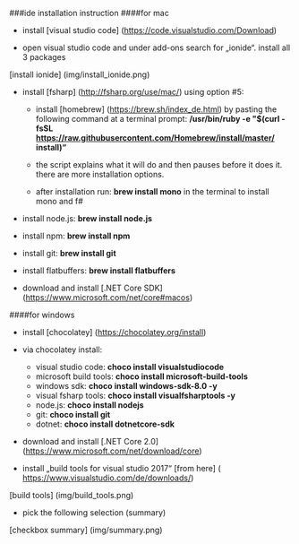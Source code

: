###ide installation instruction 
####for mac 

- install [visual studio code] (https://code.visualstudio.com/Download)

- open visual studio code and under add-ons search for „ionide“. install all 3 packages

[install ionide] (img/install_ionide.png)

- install [fsharp] (http://fsharp.org/use/mac/) using option #5:
  
  - install [homebrew] (https://brew.sh/index_de.html) by pasting the following command at a terminal prompt: 
**/usr/bin/ruby -e "$(curl -fsSL https://raw.githubusercontent.com/Homebrew/install/master/	install)“**
  
  - the script explains what it will do and then pauses before it does it. there are more installation options.

  - after installation run: **brew install mono** in the terminal to install mono and f#

- install node.js:	**brew install node.js**
- install npm:		**brew install npm**
- install git:		**brew install git**
- install flatbuffers:	**brew install flatbuffers**

- download and install [.NET Core SDK] (https://www.microsoft.com/net/core#macos)

####for windows

- install [chocolatey] (https://chocolatey.org/install)

- via chocolatey install:
 
  - visual studio code: **choco install visualstudiocode**
  - microsoft build tools: **choco install microsoft-build-tools**
  - windows sdk: **choco install windows-sdk-8.0 -y**
  - visual fsharp tools: **choco install visualfsharptools -y**
  - node.js: **choco install nodejs**
  - git: **choco install git**
  - dotnet: **choco install dotnetcore-sdk**

- download and install [.NET Core 2.0] (https://www.microsoft.com/net/download/core)
- install „build tools for visual studio 2017“ [from here] ( https://www.visualstudio.com/de/downloads/)

[build tools] (img/build_tools.png)

- pick the following selection (summary)

[checkbox summary] (img/summary.png)